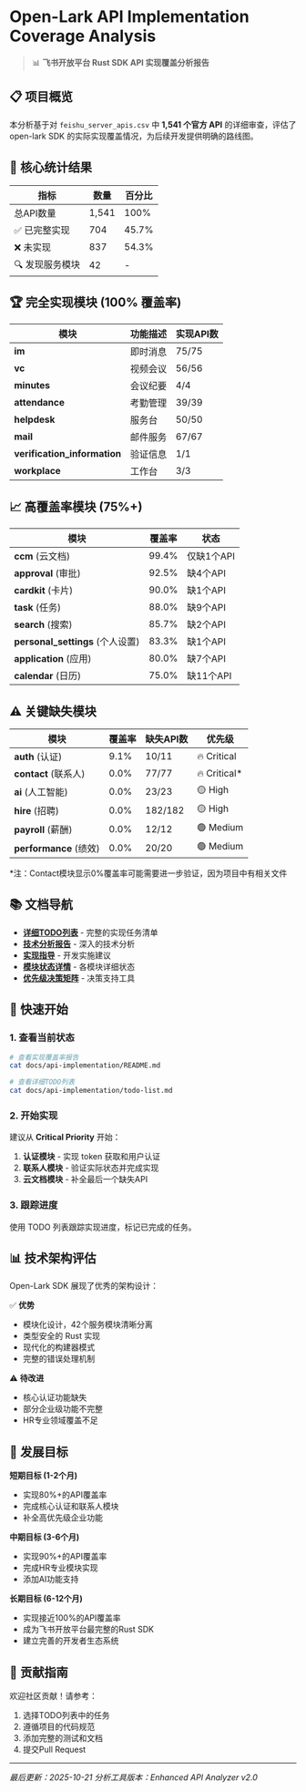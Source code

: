 # Open-Lark API Implementation Coverage Analysis

> 📊 **飞书开放平台 Rust SDK API 实现覆盖分析报告**

## 📋 项目概览

本分析基于对 `feishu_server_apis.csv` 中 **1,541 个官方 API** 的详细审查，评估了 open-lark SDK 的实际实现覆盖情况，为后续开发提供明确的路线图。

## 🎯 核心统计结果

| 指标 | 数量 | 百分比 |
|------|------|--------|
| 总API数量 | 1,541 | 100% |
| ✅ 已完整实现 | 704 | 45.7% |
| ❌ 未实现 | 837 | 54.3% |
| 🔍 发现服务模块 | 42 | - |

## 🏆 完全实现模块 (100% 覆盖率)

| 模块 | 功能描述 | 实现API数 |
|------|----------|-----------|
| **im** | 即时消息 | 75/75 |
| **vc** | 视频会议 | 56/56 |
| **minutes** | 会议纪要 | 4/4 |
| **attendance** | 考勤管理 | 39/39 |
| **helpdesk** | 服务台 | 50/50 |
| **mail** | 邮件服务 | 67/67 |
| **verification_information** | 验证信息 | 1/1 |
| **workplace** | 工作台 | 3/3 |

## 📈 高覆盖率模块 (75%+)

| 模块 | 覆盖率 | 状态 |
|------|--------|------|
| **ccm** (云文档) | 99.4% | 仅缺1个API |
| **approval** (审批) | 92.5% | 缺4个API |
| **cardkit** (卡片) | 90.0% | 缺1个API |
| **task** (任务) | 88.0% | 缺9个API |
| **search** (搜索) | 85.7% | 缺2个API |
| **personal_settings** (个人设置) | 83.3% | 缺1个API |
| **application** (应用) | 80.0% | 缺7个API |
| **calendar** (日历) | 75.0% | 缺11个API |

## ⚠️ 关键缺失模块

| 模块 | 覆盖率 | 缺失API数 | 优先级 |
|------|--------|-----------|--------|
| **auth** (认证) | 9.1% | 10/11 | 🔥 Critical |
| **contact** (联系人) | 0.0% | 77/77 | 🔥 Critical* |
| **ai** (人工智能) | 0.0% | 23/23 | 🟡 High |
| **hire** (招聘) | 0.0% | 182/182 | 🟡 High |
| **payroll** (薪酬) | 0.0% | 12/12 | 🟢 Medium |
| **performance** (绩效) | 0.0% | 20/20 | 🟢 Medium |

*注：Contact模块显示0%覆盖率可能需要进一步验证，因为项目中有相关文件

## 📚 文档导航

- **[详细TODO列表](todo-list.md)** - 完整的实现任务清单
- **[技术分析报告](coverage-analysis.md)** - 深入的技术分析
- **[实现指导](implementation-guide.md)** - 开发实施建议
- **[模块状态详情](module-status.md)** - 各模块详细状态
- **[优先级决策矩阵](priority-matrix.md)** - 决策支持工具

## 🚀 快速开始

### 1. 查看当前状态
```bash
# 查看实现覆盖率报告
cat docs/api-implementation/README.md

# 查看详细TODO列表
cat docs/api-implementation/todo-list.md
```

### 2. 开始实现
建议从 **Critical Priority** 开始：
1. **认证模块** - 实现 token 获取和用户认证
2. **联系人模块** - 验证实际状态并完成实现
3. **云文档模块** - 补全最后一个缺失API

### 3. 跟踪进度
使用 TODO 列表跟踪实现进度，标记已完成的任务。

## 📊 技术架构评估

Open-Lark SDK 展现了优秀的架构设计：

✅ **优势**
- 模块化设计，42个服务模块清晰分离
- 类型安全的 Rust 实现
- 现代化的构建器模式
- 完整的错误处理机制

⚠️ **待改进**
- 核心认证功能缺失
- 部分企业级功能不完整
- HR专业领域覆盖不足

## 🎯 发展目标

**短期目标 (1-2个月)**
- 实现80%+的API覆盖率
- 完成核心认证和联系人模块
- 补全高优先级企业功能

**中期目标 (3-6个月)**
- 实现90%+的API覆盖率
- 完成HR专业模块实现
- 添加AI功能支持

**长期目标 (6-12个月)**
- 实现接近100%的API覆盖率
- 成为飞书开放平台最完整的Rust SDK
- 建立完善的开发者生态系统

## 🤝 贡献指南

欢迎社区贡献！请参考：
1. 选择TODO列表中的任务
2. 遵循项目的代码规范
3. 添加完整的测试和文档
4. 提交Pull Request

---

*最后更新：2025-10-21*
*分析工具版本：Enhanced API Analyzer v2.0*